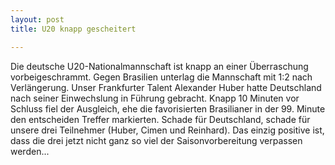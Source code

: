 ```yaml
---
layout: post
title: U20 knapp gescheitert

---
```


Die deutsche U20-Nationalmannschaft ist knapp an einer Überraschung vorbeigeschrammt. Gegen Brasilien unterlag die Mannschaft mit 1:2 nach Verlängerung. Unser Frankfurter Talent Alexander Huber hatte Deutschland nach seiner Einwechslung in Führung gebracht. Knapp 10 Minuten vor Schluss fiel der Ausgleich, ehe die favorisierten Brasilianer in der 99. Minute den entscheiden Treffer markierten. Schade für Deutschland, schade für unsere drei Teilnehmer (Huber, Cimen und Reinhard). Das einzig positive ist, dass die drei jetzt nicht ganz so viel der Saisonvorbereitung verpassen werden...


